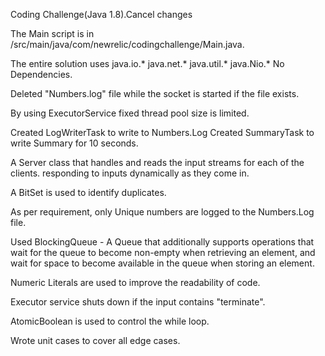 Coding Challenge(Java 1.8).Cancel changes

The Main script is in /src/main/java/com/newrelic/codingchallenge/Main.java.

The entire solution uses java.io.* java.net.* java.util.* java.Nio.* No Dependencies. 

Deleted "Numbers.log" file while the socket is started if the file exists.

By using  ExecutorService fixed thread pool size is limited.

Created LogWriterTask to write to Numbers.Log
Created SummaryTask to write Summary for 10 seconds.

A Server class that handles and reads the input streams for each of the clients. responding to inputs dynamically as they come in.

A BitSet is used to identify duplicates. 

As per requirement, only Unique numbers are logged to the Numbers.Log file.

Used BlockingQueue -
A Queue that additionally supports operations that wait for the queue to become non-empty when retrieving an element, and wait for space to become available in the queue when storing an element.

Numeric Literals are used to improve the readability of code.

Executor service shuts down if the input contains "terminate".

AtomicBoolean is used to control the while loop.

Wrote unit cases to cover all edge cases.

